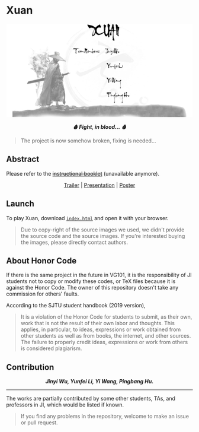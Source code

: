 # Xuan

<p align="center">
	<img src="https://github.com/sleepymalc/Xuan/blob/master/preview.png"/>
</p>

<p align="center"><b><i>
	🩸 Fight, in blood... 🩸
</i></b></p>

> The project is now somehow broken, fixing is needed...

## Abstract

Please refer to the ~~[instructional booklet](http://focs.ji.sjtu.edu.cn:2143/projects/team-13/wiki/Instructional_Booklet)~~ (unavailable anymore).

<p align="center"><a href="https://github.com/sleepymalc/Xuan/blob/master/TC/trailer.mp4">Trailer</a> | <a href="https://github.com/sleepymalc/Xuan/blob/master/TC/Slides.pdf">Presentation</a> | <a href="https://github.com/sleepymalc/Xuan/blob/master/TC/poster.pdf">Poster</a></p>

## Launch

To play Xuan, download [`index.html`](https://github.com/sleepymalc/Xuan/blob/master/index.html) and open it with your browser.
> Due to copy-right of the source images we used, we didn't provide the source code and the source images. If you're interested buying the images, please directly contact authors.

## About Honor Code

If there is the same project in the future in VG101, it is the responsibility of JI students not to copy or modify these codes, or TeX files because it is against the Honor Code. The owner of this repository doesn't take any commission for others' faults.

According to the SJTU student handbook (2019 version),

> It is a violation of the Honor Code for students to submit, as their own, work that is not the result of their own labor and thoughts. This applies, in particular, to ideas, expressions or work obtained from other students as well as from books, the internet, and other sources. The failure to properly credit ideas, expressions or work from others is considered plagiarism.

## Contribution

<p align="center"><b><i>
	Jinyi Wu, Yunfei Li, Yi Wang, Pingbang Hu.
</i></b></p>

---

The works are partially contributed by some other students, TAs, and professors in JI, which would be listed if known.
> If you find any problems in the repository, welcome to make an issue or pull request.
